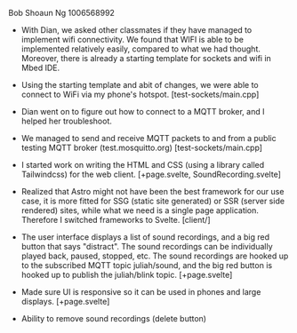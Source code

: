 Bob Shoaun Ng
1006568992

- With Dian, we asked other classmates if they have managed to implement wifi connectivity. We found that WIFI is able to be implemented relatively easily, compared to what we had thought. Moreover, there is already a starting template for sockets and wifi in Mbed IDE.
- Using the starting template and abit of changes, we were able to connect to WiFi via my phone's hotspot. [test-sockets/main.cpp]
- Dian went on to figure out how to connect to a MQTT broker, and I helped her troubleshoot.
- We managed to send and receive MQTT packets to and from a public testing MQTT broker (test.mosquitto.org) [test-sockets/main.cpp]

- I started work on writing the HTML and CSS (using a library called Tailwindcss) for the web client. [+page.svelte, SoundRecording.svelte]
- Realized that Astro might not have been the best framework for our use case, it is more fitted for SSG (static site generated) or SSR (server side rendered) sites, while what we need is a single page application. Therefore I switched frameworks to Svelte. [client/]
- The user interface displays a list of sound recordings, and a big red button that says "distract". The sound recordings can be individually played back, paused, stopped, etc. The sound recordings are hooked up to the subscribed MQTT topic juliah/sound, and the big red button is hooked up to publish the juliah/blink topic. [+page.svelte]
- Made sure UI is responsive so it can be used in phones and large displays. [+page.svelte]
- Ability to remove sound recordings (delete button)
